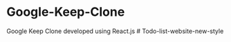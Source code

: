 # Google-Keep-Clone
Google Keep Clone developed using React.js
#   T o d o - l i s t - w e b s i t e - n e w - s t y l e  
 